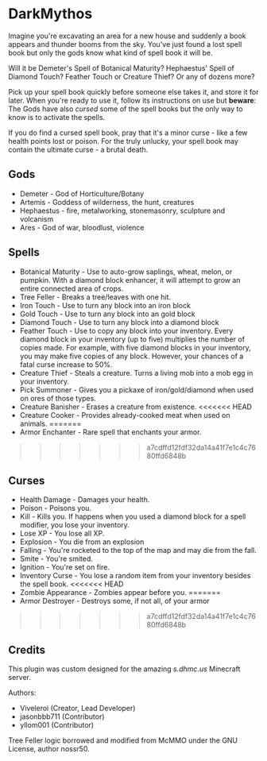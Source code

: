 # DarkMythos

Imagine you're excavating an area for a new house and suddenly a book appears and thunder booms from the sky. You've just found a lost spell book but only the gods know what kind of spell book it will be.

Will it be Demeter's Spell of Botanical Maturity? Hephaestus' Spell of Diamond Touch? Feather Touch or Creature Thief? Or any of dozens more?

Pick up your spell book quickly before someone else takes it, and store it for later. When you're ready to use it, follow its instructions on use but **beware**: The Gods have also *cursed* some of the spell books but the only way to know is to activate the spells. 

If you do find a cursed spell book, pray that it's a minor curse - like a few health points lost or poison. For the truly unlucky, your spell book may contain the ultimate curse - a brutal death. 

## Gods

- Demeter - God of Horticulture/Botany
- Artemis - Goddess of wilderness, the hunt, creatures
- Hephaestus - fire, metalworking, stonemasonry, sculpture and volcanism
- Ares - God of war, bloodlust, violence


## Spells

- Botanical Maturity - Use to auto-grow saplings, wheat, melon, or pumpkin. With a diamond block enhancer, it will attempt to grow an entire connected area of crops.
- Tree Feller - Breaks a tree/leaves with one hit.
- Iron Touch - Use to turn any block into an iron block
- Gold Touch - Use to turn any block into an gold block
- Diamond Touch - Use to turn any block into a diamond block
- Feather Touch - Use to copy any block into your inventory. Every diamond block in your inventory (up to five) multiplies the number of copies made. For example, with five diamond blocks in your inventory, you may make five copies of any block. However, your chances of a fatal curse increase to 50%.
- Creature Thief - Steals a creature. Turns a living mob into a mob egg in your inventory.
- Pick Summoner - Gives you a pickaxe of iron/gold/diamond when used on ores of those types.
- Creature Banisher - Erases a creature from existence.
<<<<<<< HEAD
- Creature Cooker - Provides already-cooked meat when used on animals.
=======
- Armor Enchanter - Rare spell that enchants your armor.
>>>>>>> a7cdffd12fdf32da14a41f7e1c4c7680ffd6848b


## Curses

- Health Damage - Damages your health.
- Poison - Poisons you.
- Kill - Kills you. If happens when you used a diamond block for a spell modifier, you lose your inventory.
- Lose XP - You lose all XP.
- Explosion - You die from an explosion
- Falling - You're rocketed to the top of the map and may die from the fall.
- Smite - You're smited.
- Ignition - You're set on fire.
- Inventory Curse - You lose a random item from your inventory besides the spell book.
<<<<<<< HEAD
- Zombie Appearance - Zombies appear before you.
=======
- Armor Destroyer - Destroys some, if not all, of your armor
>>>>>>> a7cdffd12fdf32da14a41f7e1c4c7680ffd6848b


## Credits

This plugin was custom designed for the amazing *s.dhmc.us* Minecraft server.

Authors:

- Viveleroi (Creator, Lead Developer)
- jasonbbb711 (Contributor)
- yllom001 (Contributor)

Tree Feller logic borrowed and modified from McMMO under the GNU License, author nossr50.



